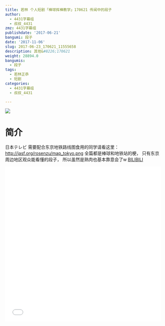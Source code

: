 ```yaml
---
title: 若林 个人短剧「棒球挥棒教学」170621 传闻中的段子
author:
  - 4431字幕组
  - 叔叔_4431
zmz: 4431字幕组
publishdate: '2017-06-21'
bangumi: 段子
date: '2017-11-06'
slug: 2017-06-23_170621_11555658
description: 其他&#8226;170621
weight: 28894.0
bangumis:
  - 段子
tags:
  - 若林正恭
  - 短剧
categories:
  - 4431字幕组
  - 叔叔_4431

---
```

![](https://i.imgur.com/PEB7MI8.png)
# 简介  
日本テレビ
需要配合东京地铁路线图食用的同学请看这里：
http://jasf.org/rosenzu/map_tokyo.png
全篇都是棒球和地铁站的梗，
只有东京周边地区观众能看懂的段子，
所以虽然是熟肉也基本靠意会了w
  [BILIBILI](https://www.bilibili.com/video/av11555658/)

  <iframe src="//www.bilibili.com/html/html5player.html?cid=19099319&aid=11555658" width="100%" height="500" frameborder="0" allowfullscreen="allowfullscreen"></iframe>
